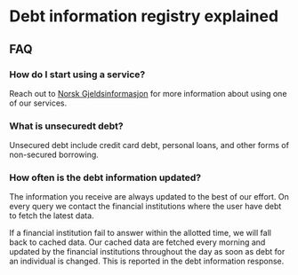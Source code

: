 # Debt information registry explained

<!--
Explanation - Understanding Oriented

Provide in-depth information to help users understand concepts, mechanisms, or principles. Offer detailed context and background for intermediate to advanced users.
-->

[comment]: # (FAQ should be moved to its own page if this page/section gets crowded)
## FAQ

### <a name="how-do-i-start"></a> How do I start using a service?

Reach out to [Norsk Gjeldsinformasjon](https://www.norskgjeld.no/kontakt-oss/) for more information about using one of our services.

### What is unsecuredt debt?

Unsecured debt include credit card debt, personal loans, and other forms of non-secured borrowing.


### How often is the debt information updated?

The information you receive are always updated to the best of our effort. On every query we contact the financial institutions where the user have debt to fetch the latest data.

If a financial institution fail to answer within the allotted time, we will fall back to cached data. Our cached data are fetched every morning and updated by the financial institutions throughout the day as soon as debt for an individual is changed. This is reported in the debt information response.
